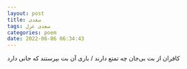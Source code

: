 ```yaml
---
layout: post
title: سعدی
tags: سعدی غزل
categories: poem
date: 2022-06-06 06:34:43
---
```


کافران از بت بی‌جان چه تمتع دارند / باری آن بت بپرستند که جانی دارد

